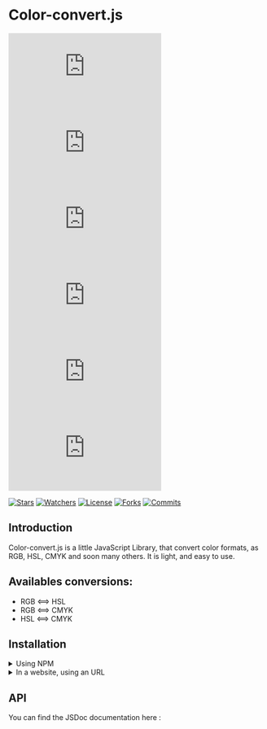 # Color-convert.js

[![Latest version](https://badgen.net/npm/v/@eliotttak/color-convert.js "Latest version")][npm_project_page]
[![Types](https://badgen.net/npm/types/@eliotttak/color-convert.js "Types")][npm_project_page]
[![Total downloads](https://badgen.net/npm/dt/@eliotttak/color-convert.js "Total downloads")][npm_project_page]
[![Weekly downloads](https://badgen.net/npm/dw/@eliotttak/color-convert.js "Weekly downloads")][npm_project_page]
[![Node.js version](https://badgen.net/npm/node/@eliotttak/color-convert.js "Node.js version")][npm_project_page]
[![Dependents](https://badgen.net/npm/dependents/@eliotttak/color-convert.js "Node.js version")][npm_project_page]

[![Stars](https://badgen.net/github/stars/eliotttak/color-convert-js "Stars")][github_project_page]
[![Watchers](https://badgen.net/github/watchers/eliotttak/color-convert-js "Watchers")][github_project_page]
[![License](https://badgen.net/github/license/eliotttak/color-convert-js "License")][github_project_page]
[![Forks](https://badgen.net/github/forks/eliotttak/color-convert-js "Forks")][github_project_page]
[![Commits](https://badgen.net/github/commits/eliotttak/color-convert-js "Commits")][github_project_page]

## Introduction
Color-convert.js is a little JavaScript Library, that convert color formats, as RGB, HSL, CMYK and soon many others. It is light, and easy to use.

## Availables conversions:
- RGB <==> HSL
- RGB <==> CMYK
- HSL <==> CMYK

## Installation

<details><summary>Using NPM</span></summary>

First install in your project
```bash
npm install @eliotttak/color-convert.js
```

And then use it in your script
```javascript
const colorConvertJs = require("@eliotttak/color-convert.js")

console.table(colorConvertJs.rgbToHsl(0, 255, 0))
```
Output :

| (index) | Values |
| :-----: | :----: |
|    h    |  120   |
|    s    |  100   |
|    l    |   50   |
</details>
<details><summary>In a website, using an URL</span></summary>

Add this line to you HTML
```html
<script type="text/javascript" src="https://raw.githubusercontent.com/eliotttak/color-convert-js/refs/heads/main/index.js"></script>
```

And then you can use it in your scripts
```javascript
console.table(rgbToHsl(0, 255, 0))
```
Output :

| (index) | Values |
| :-----: | :----: |
|    h    |  120   |
|    s    |  100   |
|    l    |   50   |
</details>

## API
You can find the JSDoc documentation here : 

[npm_project_page]: https://npmjs.org/package/@eliotttak/color-convert.js
[github_project_page]: https://github.com/eliotttak/color-convert-js
